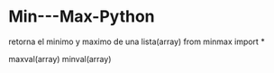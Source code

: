 # Min---Max-Python
retorna el minimo y maximo de una lista(array)
from minmax import *
 
maxval(array)
minval(array)
 
